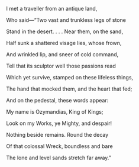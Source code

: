 ---
---

I met a traveller from an antique land,  

Who said—“Two vast and trunkless legs of stone  

Stand in the desert. . . . Near them, on the sand,  

Half sunk a shattered visage lies, whose frown,  

And wrinkled lip, and sneer of cold command,  

Tell that its sculptor well those passions read  

Which yet survive, stamped on these lifeless things,  

The hand that mocked them, and the heart that fed;  

And on the pedestal, these words appear:  

My name is Ozymandias, King of Kings;  

Look on my Works, ye Mighty, and despair!  

Nothing beside remains. Round the decay  

Of that colossal Wreck, boundless and bare  

The lone and level sands stretch far away.”